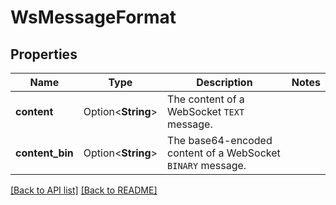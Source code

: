 # WsMessageFormat

## Properties

Name | Type | Description | Notes
------------ | ------------- | ------------- | -------------
**content** | Option<**String**> | The content of a WebSocket `TEXT` message. | 
**content_bin** | Option<**String**> | The base64-encoded content of a WebSocket `BINARY` message. | 

[[Back to API list]](../README.md#documentation-for-api-endpoints) [[Back to README]](../README.md)


